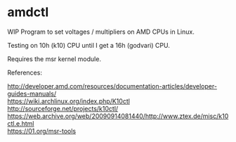 # amdctl
WIP Program to set voltages / multipliers on AMD CPUs in Linux.

Testing on 10h (k10) CPU until I get a 16h (godvari) CPU.

Requires the msr kernel module.

References: 

http://developer.amd.com/resources/documentation-articles/developer-guides-manuals/  
https://wiki.archlinux.org/index.php/K10ctl  
http://sourceforge.net/projects/k10ctl/  
https://web.archive.org/web/20090914081440/http://www.ztex.de/misc/k10ctl.e.html  
https://01.org/msr-tools

